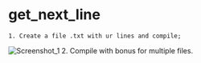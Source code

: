 # get_next_line
	1. Create a file .txt with ur lines and compile;
![Screenshot_1](/img/1.pg?raw=true "shot1")
	2. Compile with bonus for multiple files. 
